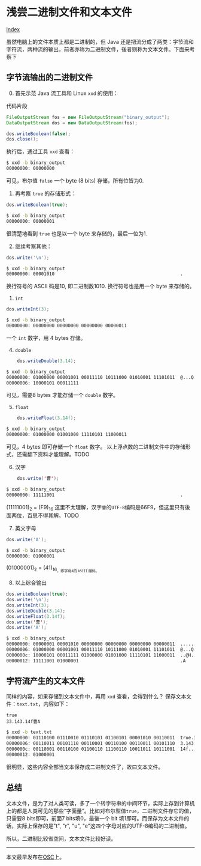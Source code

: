 # 浅尝二进制文件和文本文件

[Index](index.md)

虽然电脑上的文件本质上都是二进制的，但 Java 还是把流分成了两类：字节流和字符流，两种流的输出，前者亦称为二进制文件，後者则称为文本文件。下面来考察下

## 字节流输出的二进制文件

0. 首先示范 Java 流工具和 Linux ``xxd`` 的使用：

代码片段

``` Java
FileOutputStream fos = new FileOutputStream("binary_output");
DataOutputStream dos = new DataOutputStream(fos);

dos.writeBoolean(false);
dos.close();
```

执行后，通过工具 ``xxd`` 查看：

``` bash
$ xxd -b binary_output 
00000000: 00000000                                     
```

可见，布尔值 ``false`` 一个 byte (8 bits) 存储，所有位皆为0.

1. 再考察 ``true`` 的存储形式：

``` Java
dos.writeBoolean(true);
```

``` bash
$ xxd -b binary_output 
00000000: 00000001        
```

很清楚地看到 ``true`` 也是以一个 byte 来存储的，最后一位为1.

2. 继续考察其他：

```java
dos.write('\n');
```

```bash
$ xxd -b binary_output 
00000000: 00001010                                               .
```

换行符号的 ASCII 码是10, 即二进制数1010. 换行符号也是用一个 byte 来存储的。

1. ``int``

```java
dos.writeInt(3);
```

```bash
$ xxd -b binary_output 
00000000: 00000000 00000000 00000000 00000011          
```

一个 ``int`` 数字，用 4 bytes 存储。

4. ``double``

```java
    dos.writeDouble(3.14);
```

```bash
$ xxd -b binary_output 
00000000: 01000000 00001001 00011110 10111000 01010001 11101011  @...Q.
00000006: 10000101 00011111                             
```

可见，需要8 bytes 才能存储一个 ``double`` 数字。

5. ``float``

```java
    dos.writeFloat(3.14f);
```

```bash
$ xxd -b binary_output 
00000000: 01000000 01001000 11110101 11000011            
```

可见，4 bytes 即可存储一个 ``float`` 数字。
以上浮点数的二进制文件中的存储形式，还需翻下资料才能理解。TODO

6. 汉字

```java
    dos.write('曹');
```

```bash
$ xxd -b binary_output 
00000000: 11111001                                               .
```

(11111001)<sub>2</sub> = (F9)<sub>16</sub>
这里不太理解，汉字``曹``的``UTF-8``编码是66F9，但这里只有後面两位，百思不得其解。TODO

7. 英文字母

```java
dos.write('A');
```

```bash
$ xxd -b binary_output 
00000000: 01000001                                        
```

(01000001)<sub>2</sub> = (41)<sub>16<sub>，即字母``A``的 ``ASCII`` 编码。

8. 以上综合输出

```java
dos.writeBoolean(true);
dos.write('\n');
dos.writeInt(3);
dos.writeDouble(3.14);
dos.writeFloat(3.14f);
dos.write('曹');
dos.write('A');
```

```bash
$ xxd -b binary_output 
00000000: 00000001 00001010 00000000 00000000 00000000 00000011  ......
00000006: 01000000 00001001 00011110 10111000 01010001 11101011  @...Q.
0000000c: 10000101 00011111 01000000 01001000 11110101 11000011  ..@H..
00000012: 11111001 01000001                                      .A
```

## 字符流产生的文本文件

同样的内容，如果存储到文本文件中，再用 ``xxd`` 查看，会得到什么？
保存文本文件：``text.txt``，内容如下：

```plaintext
true
33.143.14f曹A
```

```bash
$ xxd -b text.txt 
00000000: 01110100 01110010 01110101 01100101 00001010 00110011  true.3
00000006: 00110011 00101110 00110001 00110100 00110011 00101110  3.143.
0000000c: 00110001 00110100 01100110 11100110 10011011 10111001  14f...
00000012: 01000001                                                                                                 A
```

很明显，这些内容全部当文本保存成二进制文件了，故曰文本文件。

## 总结

文本文件，是为了对人类可读，多了一个转字符串的中间环节，实际上存到计算机上的都是人类可见的那些“字面量”。比如对布尔型值``true``，二进制文件存它的值，只需要8 bits即可，前面7 bits填0，最後一个 bit 填1即可。而保存为文本文件的话，实际上保存的是"t", "r", "u", "e"这四个字母对应的UTF-8编码的二进制值。

所以，二进制比较省空间，文本文件比较好读。

---

本文最早发布在[OSC](https://my.oschina.net/iridium/blog/841566)上。